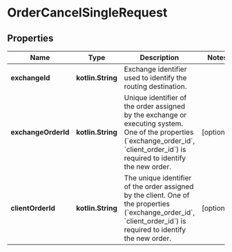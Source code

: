 
# OrderCancelSingleRequest

## Properties
Name | Type | Description | Notes
------------ | ------------- | ------------- | -------------
**exchangeId** | **kotlin.String** | Exchange identifier used to identify the routing destination. | 
**exchangeOrderId** | **kotlin.String** | Unique identifier of the order assigned by the exchange or executing system. One of the properties (&#x60;exchange_order_id&#x60;, &#x60;client_order_id&#x60;) is required to identify the new order. |  [optional]
**clientOrderId** | **kotlin.String** | The unique identifier of the order assigned by the client. One of the properties (&#x60;exchange_order_id&#x60;, &#x60;client_order_id&#x60;) is required to identify the new order. |  [optional]



